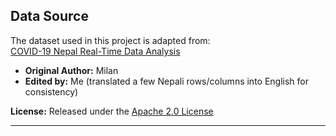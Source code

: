 ## Data Source  

The dataset used in this project is adapted from:  
[COVID-19 Nepal Real-Time Data Analysis](https://www.kaggle.com/code/milan400/nepal-coronavirus-real-time-data-analysis)  

- **Original Author:** Milan  
- **Edited by:** Me (translated a few Nepali rows/columns into English for consistency)  

**License:** Released under the [Apache 2.0 License](https://www.apache.org/licenses/LICENSE-2.0)  

---